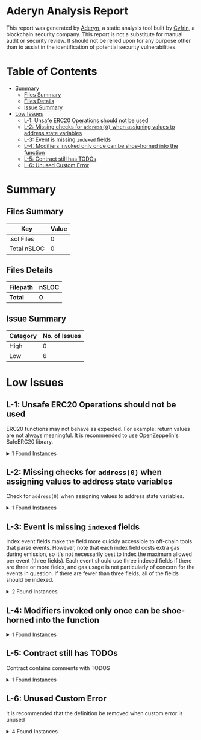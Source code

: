 # Aderyn Analysis Report

This report was generated by [Aderyn](https://github.com/Cyfrin/aderyn), a static analysis tool built by [Cyfrin](https://cyfrin.io), a blockchain security company. This report is not a substitute for manual audit or security review. It should not be relied upon for any purpose other than to assist in the identification of potential security vulnerabilities.
# Table of Contents

- [Summary](#summary)
  - [Files Summary](#files-summary)
  - [Files Details](#files-details)
  - [Issue Summary](#issue-summary)
- [Low Issues](#low-issues)
  - [L-1: Unsafe ERC20 Operations should not be used](#l-1-unsafe-erc20-operations-should-not-be-used)
  - [L-2: Missing checks for `address(0)` when assigning values to address state variables](#l-2-missing-checks-for-address0-when-assigning-values-to-address-state-variables)
  - [L-3: Event is missing `indexed` fields](#l-3-event-is-missing-indexed-fields)
  - [L-4: Modifiers invoked only once can be shoe-horned into the function](#l-4-modifiers-invoked-only-once-can-be-shoe-horned-into-the-function)
  - [L-5: Contract still has TODOs](#l-5-contract-still-has-todos)
  - [L-6: Unused Custom Error](#l-6-unused-custom-error)


# Summary

## Files Summary

| Key | Value |
| --- | --- |
| .sol Files | 0 |
| Total nSLOC | 0 |


## Files Details

| Filepath | nSLOC |
| --- | --- |
| **Total** | **0** |


## Issue Summary

| Category | No. of Issues |
| --- | --- |
| High | 0 |
| Low | 6 |


# Low Issues

## L-1: Unsafe ERC20 Operations should not be used

ERC20 functions may not behave as expected. For example: return values are not always meaningful. It is recommended to use OpenZeppelin's SafeERC20 library.

<details><summary>1 Found Instances</summary>


- Found in src/Wallet.sol [Line: 92](src\Wallet.sol#L92)

	```solidity
	        payable(msg.sender).transfer(balance);
	```

</details>



## L-2: Missing checks for `address(0)` when assigning values to address state variables

Check for `address(0)` when assigning values to address state variables.

<details><summary>1 Found Instances</summary>


- Found in src/Wallet.sol [Line: 120](src\Wallet.sol#L120)

	```solidity
	        owner = newOwner;
	```

</details>



## L-3: Event is missing `indexed` fields

Index event fields make the field more quickly accessible to off-chain tools that parse events. However, note that each index field costs extra gas during emission, so it's not necessarily best to index the maximum allowed per event (three fields). Each event should use three indexed fields if there are three or more fields, and gas usage is not particularly of concern for the events in question. If there are fewer than three fields, all of the fields should be indexed.

<details><summary>2 Found Instances</summary>


- Found in src/Wallet.sol [Line: 21](src\Wallet.sol#L21)

	```solidity
	    event OnReceiveEth(address indexed sender, uint256 amount);
	```

- Found in src/Wallet.sol [Line: 22](src\Wallet.sol#L22)

	```solidity
	    event OnWithdrawEth(address indexed recepiant, uint256 amount);
	```

</details>



## L-4: Modifiers invoked only once can be shoe-horned into the function



<details><summary>1 Found Instances</summary>


- Found in src/Wallet.sol [Line: 41](src\Wallet.sol#L41)

	```solidity
	    modifier NotZeroAddress(address val) {
	```

</details>



## L-5: Contract still has TODOs

Contract contains comments with TODOS

<details><summary>1 Found Instances</summary>


- Found in src/Wallet.sol [Line: 15](src\Wallet.sol#L15)

	```solidity
	contract Wallet {
	```

</details>



## L-6: Unused Custom Error

it is recommended that the definition be removed when custom error is unused

<details><summary>4 Found Instances</summary>


- Found in src/Wallet.sol [Line: 25](src\Wallet.sol#L25)

	```solidity
	    error FailedWithdraw();
	```

- Found in src/Wallet.sol [Line: 26](src\Wallet.sol#L26)

	```solidity
	    error FailedWithdrawCall(bytes);
	```

- Found in src/Wallet.sol [Line: 27](src\Wallet.sol#L27)

	```solidity
	    error ZeroAddress();
	```

- Found in src/Wallet.sol [Line: 29](src\Wallet.sol#L29)

	```solidity
	    error NotOwner();
	```

</details>



